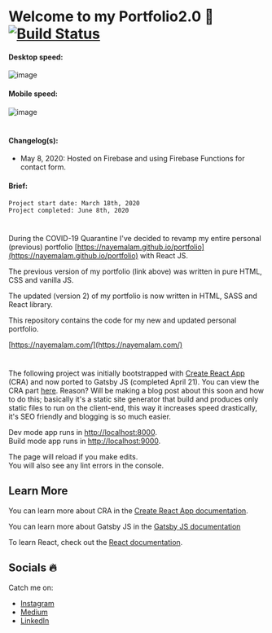 # Welcome to my Portfolio2.0 🚀 [![Build Status](https://travis-ci.com/nayemalam/portfoliov2.svg?token=aYqsUyzyzydDXmyhz8yW&branch=master)](https://travis-ci.com/nayemalam/portfoliov2)

#### Desktop speed: 
![image](https://user-images.githubusercontent.com/25883629/84351997-7c737780-ab8a-11ea-854b-ce542a2ca47e.png)
<br/>
#### Mobile speed: 
![image](https://user-images.githubusercontent.com/25883629/84351937-5f3ea900-ab8a-11ea-94ad-9dd91e3468b4.png)

# 
#### Changelog(s):
- May 8, 2020: Hosted on Firebase and using Firebase Functions for contact form.
#### Brief: 
```Project start date: March 18th, 2020``` <br/>
```Project completed: June 8th, 2020 ``` 
#
During the COVID-19 Quarantine I've decided to revamp my entire personal (previous) portfolio [https://nayemalam.github.io/portfolio](https://nayemalam.github.io/portfolio) with React JS.

The previous version of my portfolio (link above) was written in pure HTML, CSS and vanilla JS.

The updated (version 2) of my portfolio is now written in HTML, SASS and React library.

This repository contains the code for my new and updated personal portfolio.

[https://nayemalam.com/](https://nayemalam.com/)

#

The following project was initially bootstrapped with [Create React App](https://github.com/facebook/create-react-app) (CRA) and now ported to Gatsby JS (completed April 21). You can view the CRA part [here](https://github.com/nayemalam/portfoliov2/tree/cra-backup). Reason? Will be making a blog post about this soon and how to do this; basically it's a static site generator that build and produces only static files to run on the client-end, this way it increases speed drastically, it's SEO friendly and blogging is so much easier.

Dev mode app runs in [http://localhost:8000](http://localhost:8000). <br/>
Build mode app runs in [http://localhost:9000](http://localhost:9000).

The page will reload if you make edits. <br />
You will also see any lint errors in the console.

## Learn More

You can learn more about CRA in the [Create React App documentation](https://facebook.github.io/create-react-app/docs/getting-started).

You can learn more about Gatsby JS in the [Gatsby JS documentation](https://www.gatsbyjs.org/)

To learn React, check out the [React documentation](https://reactjs.org/).

## Socials 🔥
Catch me on: 
- [Instagram](https://www.instagram.com/nayem_wizdom/)
- [Medium](https://medium.com/@nayemalam)
- [LinkedIn](https://www.linkedin.com/in/nayemalam/)
